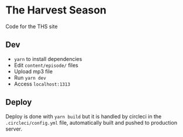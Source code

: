 # The Harvest Season

Code for the THS site

## Dev

* `yarn` to install dependencies
* Edit `content/episode/` files
* Upload mp3 file
* Run `yarn dev` 
* Access `localhost:1313`

## Deploy

Deploy is done with `yarn build` but it is handled by circleci in the `.circleci/config.yml` file, automatically built and pushed to production server.